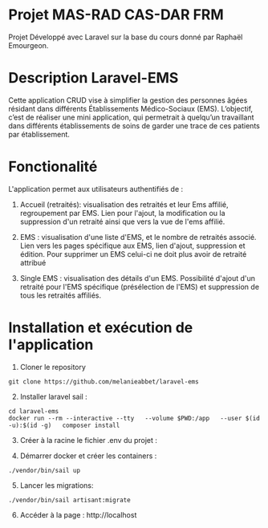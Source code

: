 # Projet MAS-RAD CAS-DAR FRM

Projet Développé avec Laravel sur la base du cours donné par Raphaël Emourgeon.

# Description Laravel-EMS

Cette application CRUD vise à simplifier la gestion des personnes âgées résidant dans différents Établissements Médico-Sociaux (EMS). L’objectif, c’est de réaliser une mini application, qui permetrait à quelqu’un travaillant dans différents établissements de soins de garder une trace de ces patients par établissement.

# Fonctionalité

 L'application permet aux utilisateurs authentifiés de :

1. Accueil (retraités):
visualisation des retraités et leur Ems affilié, regroupement par EMS. Lien pour l'ajout, la modification ou la suppression d'un retraité ainsi que vers la vue de l'ems affilié.

2. EMS :
visualisation d'une liste d'EMS, et le nombre de retraités associé. Lien vers les pages spécifique aux EMS, lien d'ajout, suppression et édition. Pour supprimer un EMS celui-ci ne doit plus avoir de retraité attribué 

3. Single EMS :
visualisation des détails d'un EMS. Possibilité d'ajout d'un retraité pour l'EMS spécifique (présélection de l'EMS) et suppression de tous les retraités affiliés.


 # Installation et exécution de l'application

1. Cloner le repository

```
git clone https://github.com/melanieabbet/laravel-ems
```

2. Installer laravel sail :

```
cd laravel-ems
docker run --rm --interactive --tty   --volume $PWD:/app   --user $(id -u):$(id -g)   composer install
```

3. Créer à la racine le fichier .env du projet :

4. Démarrer docker et créer les containers :

```
./vendor/bin/sail up
```
5. Lancer les migrations:

```
./vendor/bin/sail artisant:migrate
```

6. Accéder à la page : http://localhost

